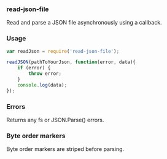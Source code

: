 ### read-json-file

Read and parse a JSON file asynchronously using a callback.

### Usage

```javascript
var readJson = require('read-json-file');

readJSON(pathToYourJson, function(error, data){
    if (error) {
        throw error;
    }
    console.log(data);
});
```

### Errors

Returns any fs or JSON.Parse() errors.

### Byte order markers

Byte order markers are striped before parsing.
